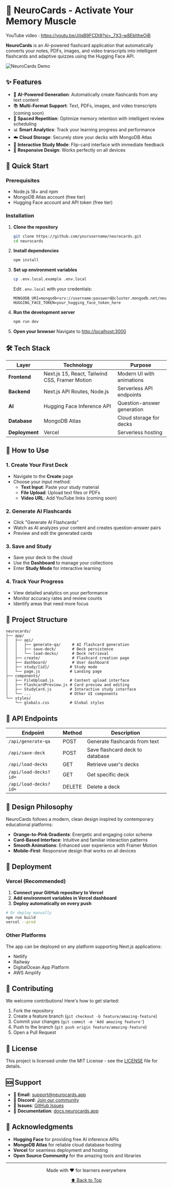 # 🧠 NeuroCards - Activate Your Memory Muscle

YouTube video : https://youtu.be/JjIqB9FCDt8?si=_7X3-w8EbltheOjB

**NeuroCards** is an AI-powered flashcard application that automatically converts your notes, PDFs, images, and video transcripts into intelligent flashcards and adaptive quizzes using the Hugging Face API.

![NeuroCards Demo](https://via.placeholder.com/800x400/FF6B35/FFFFFF?text=NeuroCards+AI+Flashcards)

## ✨ Features

- 🤖 **AI-Powered Generation**: Automatically create flashcards from any text content
- 📚 **Multi-Format Support**: Text, PDFs, images, and video transcripts (coming soon)
- 🔄 **Spaced Repetition**: Optimize memory retention with intelligent review scheduling
- 📊 **Smart Analytics**: Track your learning progress and performance
- ☁️ **Cloud Storage**: Securely store your decks with MongoDB Atlas
- 🎯 **Interactive Study Mode**: Flip-card interface with immediate feedback
- 📱 **Responsive Design**: Works perfectly on all devices

## 🚀 Quick Start

### Prerequisites

- Node.js 18+ and npm
- MongoDB Atlas account (free tier)
- Hugging Face account and API token (free tier)

### Installation

1. **Clone the repository**
   ```bash
   git clone https://github.com/yourusername/neurocards.git
   cd neurocards
   ```

2. **Install dependencies**
   ```bash
   npm install
   ```

3. **Set up environment variables**
   ```bash
   cp .env.local.example .env.local
   ```
   
   Edit `.env.local` with your credentials:
   ```env
   MONGODB_URI=mongodb+srv://username:password@cluster.mongodb.net/neurocards
   HUGGING_FACE_TOKEN=your_hugging_face_token_here
   ```

4. **Run the development server**
   ```bash
   npm run dev
   ```

5. **Open your browser**
   Navigate to [http://localhost:3000](http://localhost:3000)

## 🛠️ Tech Stack

| Layer | Technology | Purpose |
|-------|------------|---------|
| **Frontend** | Next.js 15, React, Tailwind CSS, Framer Motion | Modern UI with animations |
| **Backend** | Next.js API Routes, Node.js | Serverless API endpoints |
| **AI** | Hugging Face Inference API | Question-answer generation |
| **Database** | MongoDB Atlas | Cloud storage for decks |
| **Deployment** | Vercel | Serverless hosting |

## 📖 How to Use

### 1. Create Your First Deck
- Navigate to the **Create** page
- Choose your input method:
  - **Text Input**: Paste your study material
  - **File Upload**: Upload text files or PDFs
  - **Video URL**: Add YouTube links (coming soon)

### 2. Generate AI Flashcards
- Click "Generate AI Flashcards"
- Watch as AI analyzes your content and creates question-answer pairs
- Preview and edit the generated cards

### 3. Save and Study
- Save your deck to the cloud
- Use the **Dashboard** to manage your collections
- Enter **Study Mode** for interactive learning

### 4. Track Your Progress
- View detailed analytics on your performance
- Monitor accuracy rates and review counts
- Identify areas that need more focus

## 🧩 Project Structure

```
neurocards/
├── app/
│   ├── api/
│   │   ├── generate-qa/     # AI flashcard generation
│   │   ├── save-deck/       # Deck persistence
│   │   └── load-decks/      # Deck retrieval
│   ├── create/              # Flashcard creation page
│   ├── dashboard/           # User dashboard
│   ├── study/[id]/         # Study mode
│   └── page.js             # Landing page
├── components/
│   ├── FileUpload.js       # Content upload interface
│   ├── FlashcardPreview.js # Card preview and editing
│   ├── StudyCard.js        # Interactive study interface
│   └── ...                 # Other UI components
└── styles/
    └── globals.css         # Global styles
```

## 🔧 API Endpoints

| Endpoint | Method | Description |
|----------|--------|-------------|
| `/api/generate-qa` | POST | Generate flashcards from text |
| `/api/save-deck` | POST | Save flashcard deck to database |
| `/api/load-decks` | GET | Retrieve user's decks |
| `/api/load-decks?id=` | GET | Get specific deck |
| `/api/load-decks?id=` | DELETE | Delete a deck |

## 🎨 Design Philosophy

NeuroCards follows a modern, clean design inspired by contemporary educational platforms:

- **Orange-to-Pink Gradients**: Energetic and engaging color scheme
- **Card-Based Interface**: Intuitive and familiar interaction patterns
- **Smooth Animations**: Enhanced user experience with Framer Motion
- **Mobile-First**: Responsive design that works on all devices

## 🚀 Deployment

### Vercel (Recommended)

1. **Connect your GitHub repository to Vercel**
2. **Add environment variables in Vercel dashboard**
3. **Deploy automatically on every push**

```bash
# Or deploy manually
npm run build
vercel --prod
```

### Other Platforms

The app can be deployed on any platform supporting Next.js applications:
- Netlify
- Railway
- DigitalOcean App Platform
- AWS Amplify

## 🤝 Contributing

We welcome contributions! Here's how to get started:

1. Fork the repository
2. Create a feature branch (`git checkout -b feature/amazing-feature`)
3. Commit your changes (`git commit -m 'Add amazing feature'`)
4. Push to the branch (`git push origin feature/amazing-feature`)
5. Open a Pull Request

## 📝 License

This project is licensed under the MIT License - see the [LICENSE](LICENSE) file for details.

## 🆘 Support

- 📧 **Email**: support@neurocards.app
- 💬 **Discord**: [Join our community](https://discord.gg/neurocards)
- 🐛 **Issues**: [GitHub Issues](https://github.com/yourusername/neurocards/issues)
- 📖 **Documentation**: [docs.neurocards.app](https://docs.neurocards.app)

## 🙏 Acknowledgments

- **Hugging Face** for providing free AI inference APIs
- **MongoDB Atlas** for reliable cloud database hosting
- **Vercel** for seamless deployment and hosting
- **Open Source Community** for the amazing tools and libraries

---

<div align="center">
  <p>Made with ❤️ for learners everywhere</p>
  <p>
    <a href="#-neurocards---activate-your-memory-muscle">⬆️ Back to Top</a>
  </p>
</div>
